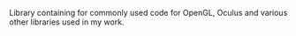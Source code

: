Library containing for commonly used code for OpenGL, Oculus and various other libraries used in my work.
